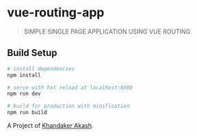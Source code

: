 # vue-routing-app

> SIMPLE SINGLE PAGE APPLICATION USING VUE ROUTING

## Build Setup

``` bash
# install dependencies
npm install

# serve with hot reload at localhost:8080
npm run dev

# build for production with minification
npm run build
```

A Project of [Khandaker Akash](https://khandakerakash.xyz).
